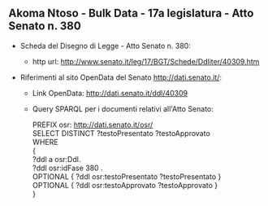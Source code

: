 ## Akoma Ntoso - Bulk Data - 17a legislatura - Atto Senato n. 380 ##

* Scheda del Disegno di Legge - Atto Senato n. 380:
	* http url: http://www.senato.it/leg/17/BGT/Schede/Ddliter/40309.htm

* Riferimenti al sito OpenData del Senato http://dati.senato.it/:
	* Link OpenData: http://dati.senato.it/ddl/40309
	* Query SPARQL per i documenti relativi all'Atto Senato:

        PREFIX osr: <http://dati.senato.it/osr/>  
		SELECT DISTINCT ?testoPresentato ?testoApprovato  
		WHERE  
		{  
		    ?ddl a osr:Ddl.  
		    ?ddl osr:idFase 380 .  
		    OPTIONAL { ?ddl osr:testoPresentato ?testoPresentato }  
		    OPTIONAL { ?ddl osr:testoApprovato ?testoApprovato }  
		}
		